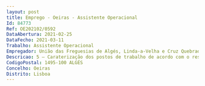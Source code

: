 ```yaml
--- 
layout: post
title: Emprego - Oeiras - Assistente Operacional
Id: 84773
Ref: OE202102/0592
DataAbertura: 2021-02-25
DataFecho: 2021-03-11
Trabalho: Assistente Operacional
Empregador: União das Freguesias de Algés, Linda-a-Velha e Cruz Quebrada/Dafundo
Descricao: 5 – Caraterização dos postos de trabalho de acordo com o respetivo perfil de competências  O descrito no anexo a que se refere o n.º 2 do artigo 88.º do anexo da Lei n.º 35 2014, de 20 de junho, e conforme caracterização no mapa de pessoal da União das Freguesias de Algés, Linda a Velha, Cruz Quebrada  Dafundo Referência B   Exercer funções de carácter manual ou mecânico  tarefas de apoio elementares, indispensáveis ao funcionamento dos serviços, enquadradas em diretivas gerais bem definidas e com graus de complexidade variáveis na área da manutenção de espaço público e higiene urbana Proceder à remoção de lixos e equiparados, varredura e limpeza de ruas, largos, parques e passeios Efetuar a limpeza urbana de passeios, bermas e valetas  Manutenção e reparação de calçadas, sinalética vertical e horizontal, equipamento urbano  Exercer outras funções, procedimentos, tarefas ou atribuições que lhe são cometidas, por despachos ou por determinação superior.Preferencialmente, possuir carta de condução que permita conduzir veículos e maquinaria da autarquia.
CodigoPostal: 1495-100 ALGÉS
Concelho: Oeiras
Distrito: Lisboa
--- 
```

